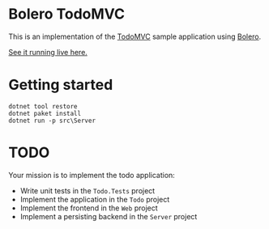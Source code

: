 # Bolero TodoMVC

This is an implementation of the [TodoMVC](http://todomvc.com/) sample application using [Bolero](https://github.com/fsbolero/Bolero).

[See it running live here.](https://fsbolero.github.io/TodoMVC/)

# Getting started
```
dotnet tool restore
dotnet paket install
dotnet run -p src\Server
```

# TODO
Your mission is to implement the todo application:
* Write unit tests in the `Todo.Tests` project
* Implement the application in the `Todo` project
* Implement the frontend in the `Web` project
* Implement a persisting backend in the `Server` project
